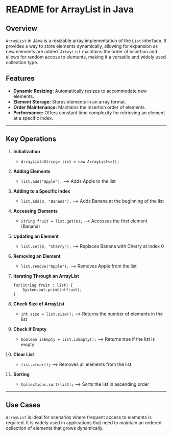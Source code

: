 # README for ArrayList in Java

## Overview

`ArrayList` in Java is a resizable array implementation of the `List` interface. It provides a way to store elements dynamically, allowing for expansion as new elements are added. `ArrayList` maintains the order of insertion and allows for random access to elements, making it a versatile and widely used collection type.

## Features

- **Dynamic Resizing:** Automatically resizes to accommodate new elements.
- **Element Storage:** Stores elements in an array format.
- **Order Maintenance:** Maintains the insertion order of elements.
- **Performance:** Offers constant time complexity for retrieving an element at a specific index.

---

## Key Operations

1. **Initialization**
   - ```ArrayList<String> list = new ArrayList<>();```

2. **Adding Elements**
   - ```list.add("Apple");``` --> Adds Apple to the list

3. **Adding to a Specific Index**
   - ```list.add(0, "Banana");``` --> Adds Banana at the beginning of the list

4. **Accessing Elements**
   - ```String fruit = list.get(0);``` --> Accesses the first element (Banana)

5. **Updating an Element**
   - ```list.set(0, "Cherry");``` --> Replaces Banana with Cherry at index 0

6. **Removing an Element**
   - ```list.remove("Apple");``` --> Removes Apple from the list

7. **Iterating Through an ArrayList**
   ```
   for(String fruit : list) {
       System.out.println(fruit);
   }
   ```

8. **Check Size of ArrayList**
   - ```int size = list.size();``` --> Returns the number of elements in the list

9. **Check if Empty**
   - ```boolean isEmpty = list.isEmpty();``` --> Returns true if the list is empty

10. **Clear List**
    - ```list.clear();``` --> Removes all elements from the list

11. **Sorting**
    - ```Collections.sort(list);``` --> Sorts the list in ascending order

---

## Use Cases

`ArrayList` is ideal for scenarios where frequent access to elements is required. It is widely used in applications that need to maintain an ordered collection of elements that grows dynamically.